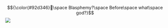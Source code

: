 $${\color{#92d346}💉\space Blasphemy?\space Before\space what\space god?}$$
![](https://cdn.discordapp.com/attachments/873508544270442546/1260515157168095302/horropediaaa_smaller.png?ex=668f99b8&is=668e4838&hm=37157758ef3d35e18eccbfb1e3bcefc2a6d48564735753bcafadcfb6b8769e69&)
